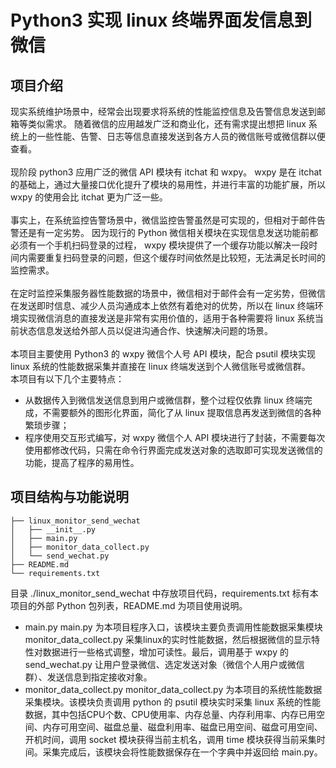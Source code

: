 # Python3 实现 linux 终端界面发信息到微信
## 项目介绍
现实系统维护场景中，经常会出现要求将系统的性能监控信息及告警信息发送到邮箱等类似需求。
随着微信的应用越发广泛和商业化，还有需求提出想把 linux 系统上的一些性能、告警、日志等信息直接发送到各方人员的微信账号或微信群以便查看。</br>
</br>
现阶段 python3 应用广泛的微信 API 模块有 itchat 和 wxpy。 
wxpy 是在 itchat 的基础上，通过大量接口优化提升了模块的易用性，并进行丰富的功能扩展，所以 wxpy 的使用会比 itchat 更为广泛一些。</br>
</br>
事实上，在系统监控告警场景中，微信监控告警虽然是可实现的，但相对于邮件告警还是有一定劣势。
因为现行的 Python 微信相关模块在实现信息发送功能前都必须有一个手机扫码登录的过程，
wxpy 模块提供了一个缓存功能以解决一段时间内需要重复扫码登录的问题，但这个缓存时间依然是比较短，无法满足长时间的监控需求。</br>
</br>
在定时监控采集服务器性能数据的场景中，微信相对于邮件会有一定劣势，但微信在发送即时信息、减少人员沟通成本上依然有着绝对的优势，所以在 linux 终端环境实现微信消息的直接发送是非常有实用价值的，适用于各种需要将 linux 系统当前状态信息发送给外部人员以促进沟通合作、快速解决问题的场景。</br>
</br>
本项目主要使用 Python3 的 wxpy 微信个人号 API 模块，配合 psutil 模块实现 linux 系统的性能数据采集并直接在 linux 终端发送到个人微信账号或微信群。</br>
本项目有以下几个主要特点：</br>
* 从数据传入到微信发送信息到用户或微信群，整个过程仅依靠 linux 终端完成，不需要额外的图形化界面，简化了从 linux 提取信息再发送到微信的各种繁琐步骤；
* 程序使用交互形式编写，对 wxpy 微信个人 API 模块进行了封装，不需要每次使用都修改代码，只需在命令行界面完成发送对象的选取即可实现发送微信的功能，提高了程序的易用性。
## 项目结构与功能说明
```
├── linux_monitor_send_wechat
│   ├── __init__.py
│   ├── main.py
│   ├── monitor_data_collect.py
│   └── send_wechat.py
├── README.md
└── requirements.txt
```
目录 ./linux_monitor_send_wechat 中存放项目代码，requirements.txt 标有本项目的外部 Python 包列表，README.md 为项目使用说明。
* main.py
main.py 为本项目程序入口，该模块主要负责调用性能数据采集模块 monitor_data_collect.py 采集linux的实时性能数据，然后根据微信的显示特性对数据进行一些格式调整，增加可读性。最后，调用基于 wxpy 的 send_wechat.py 让用户登录微信、选定发送对象（微信个人用户或微信群）、发送信息到指定接收对象。
* monitor_data_collect.py 
monitor_data_collect.py 为本项目的系统性能数据采集模块。该模块负责调用 python 的 psutil 模块实时采集 linux 系统的性能数据，其中包括CPU个数、CPU使用率、内存总量、内存利用率、内存已用空间、内存可用空间、磁盘总量、磁盘利用率、磁盘已用空间、磁盘可用空间、开机时间，调用 socket 模块获得当前主机名，调用 time 模块获得当前采集时间。采集完成后，该模块会将性能数据保存在一个字典中并返回给 main.py。


